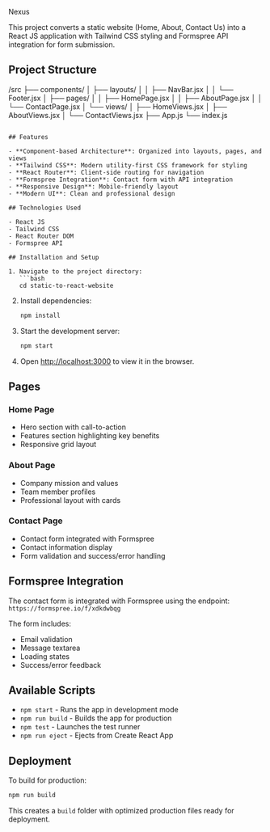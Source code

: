 Nexus

This project converts a static website (Home, About, Contact Us) into a React JS application with Tailwind CSS styling and Formspree API integration for form submission.

## Project Structure

/src
├── components/
│   ├── layouts/
│   │   ├── NavBar.jsx
│   │   └── Footer.jsx
│   ├── pages/
│   │   ├── HomePage.jsx
│   │   ├── AboutPage.jsx
│   │   └── ContactPage.jsx
│   └── views/
│       ├── HomeViews.jsx
│       ├── AboutViews.jsx
│       └── ContactViews.jsx
├── App.js
└── index.js
```

## Features

- **Component-based Architecture**: Organized into layouts, pages, and views
- **Tailwind CSS**: Modern utility-first CSS framework for styling
- **React Router**: Client-side routing for navigation
- **Formspree Integration**: Contact form with API integration
- **Responsive Design**: Mobile-friendly layout
- **Modern UI**: Clean and professional design

## Technologies Used

- React JS
- Tailwind CSS
- React Router DOM
- Formspree API

## Installation and Setup

1. Navigate to the project directory:
   ```bash
   cd static-to-react-website
   ```

2. Install dependencies:
   ```bash
   npm install
   ```

3. Start the development server:
   ```bash
   npm start
   ```

4. Open [http://localhost:3000](http://localhost:3000) to view it in the browser.

## Pages

### Home Page
- Hero section with call-to-action
- Features section highlighting key benefits
- Responsive grid layout

### About Page
- Company mission and values
- Team member profiles
- Professional layout with cards

### Contact Page
- Contact form integrated with Formspree
- Contact information display
- Form validation and success/error handling

## Formspree Integration

The contact form is integrated with Formspree using the endpoint:
`https://formspree.io/f/xdkdwbqg`

The form includes:
- Email validation
- Message textarea
- Loading states
- Success/error feedback

## Available Scripts

- `npm start` - Runs the app in development mode
- `npm run build` - Builds the app for production
- `npm test` - Launches the test runner
- `npm run eject` - Ejects from Create React App

## Deployment

To build for production:
```bash
npm run build
```

This creates a `build` folder with optimized production files ready for deployment.
